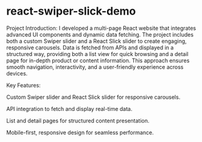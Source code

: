 # react-swiper-slick-demo

Project Introduction:
I developed a multi-page React website that integrates advanced UI components and dynamic data fetching. The project includes both a custom Swiper slider and a React Slick slider to create engaging, responsive carousels. Data is fetched from APIs and displayed in a structured way, providing both a list view for quick browsing and a detail page for in-depth product or content information. This approach ensures smooth navigation, interactivity, and a user-friendly experience across devices.

Key Features:

Custom Swiper slider and React Slick slider for responsive carousels.

API integration to fetch and display real-time data.

List and detail pages for structured content presentation.

Mobile-first, responsive design for seamless performance.
